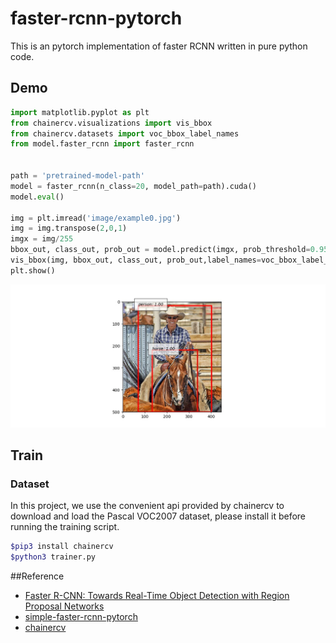 # faster-rcnn-pytorch
This is an pytorch implementation of faster RCNN written in pure python code.

## Demo

```python
import matplotlib.pyplot as plt
from chainercv.visualizations import vis_bbox
from chainercv.datasets import voc_bbox_label_names
from model.faster_rcnn import faster_rcnn


path = 'pretrained-model-path'
model = faster_rcnn(n_class=20, model_path=path).cuda()
model.eval()

img = plt.imread('image/example0.jpg')
img = img.transpose(2,0,1)
imgx = img/255
bbox_out, class_out, prob_out = model.predict(imgx, prob_threshold=0.95)
vis_bbox(img, bbox_out, class_out, prob_out,label_names=voc_bbox_label_names) 
plt.show()
```

![](image/example.jpg)

## Train

### Dataset

In this project, we use the convenient api provided by chainercv to download and load the Pascal VOC2007 dataset, please install it before running the training script.

```bash
$pip3 install chainercv
$python3 trainer.py
```



##Reference



* [Faster R-CNN: Towards Real-Time Object Detection with Region Proposal Networks](https://arxiv.org/abs/1506.01497)
* [simple-faster-rcnn-pytorch](https://github.com/chenyuntc/simple-faster-rcnn-pytorch)
* [chainercv](https://github.com/chainer/chainercv/tree/master/chainercv/links/model/faster_rcnn)
